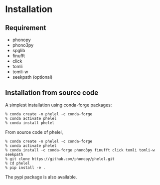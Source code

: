 # Installation

## Requirement

* phonopy
* phono3py
* spglib
* finufft
* click
* tomli
* tomli-w
* seekpath (optional)

## Installation from source code

A simplest installation using conda-forge packages:

```
% conda create -n phelel -c conda-forge
% conda activate phelel
% conda install phelel
```

From source code of phelel,
```
% conda create -n phelel -c conda-forge
% conda activate phelel
% conda install -c conda-forge phono3py finufft click tomli tomli-w seekpath
% git clone https://github.com/phonopy/phelel.git
% cd phelel
% pip install -e .
```

The pypi package is also available.
